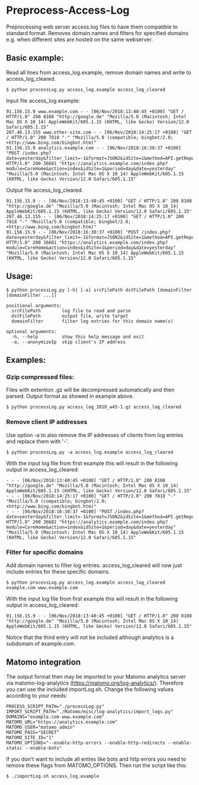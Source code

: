 # Preprocess-Access-Log
Preprocessing web server access.log files to have them compatible to standard format. Removes domain names and filters for specified domains e.g. when different sites are hosted on the same webserver.

## Basic example:
Read all lines from access_log.example, remove domain names and write to access_log_cleared.
```
$ python processLog.py access_log.example access_log_cleared
```
Input file access_log.example:
```
91.156.15.9 www.example.com - - [06/Nov/2018:13:40:45 +0100] "GET / HTTP/1.0" 200 8108 "http://google.de" "Mozilla/5.0 (Macintosh; Intel Mac OS X 10_14) AppleWebKit/605.1.15 (KHTML, like Gecko) Version/12.0 Safari/605.1.15"
207.46.13.155 www.other-site.com - - [06/Nov/2018:14:25:17 +0100] "GET / HTTP/1.0" 200 7818 "-" "Mozilla/5.0 (compatible; bingbot/2.0; +http://www.bing.com/bingbot.htm)"
91.156.15.9 analytics.example.com - - [06/Nov/2018:16:30:37 +0100] "POST /index.php?date=yesterday&filter_limit=-1&format=JSON2&idSite=1&method=API.getReportPagesMetadata&module=API&period=day HTTP/1.0" 200 36681 "https://analytics.example.com/index.php?module=CoreHome&action=index&idSite=1&period=day&date=yesterday" "Mozilla/5.0 (Macintosh; Intel Mac OS X 10_14) AppleWebKit/605.1.15 (KHTML, like Gecko) Version/12.0 Safari/605.1.15"
```

Output file access_log_cleared:
```
91.156.15.9 - - [06/Nov/2018:13:40:45 +0100] "GET / HTTP/1.0" 200 8108 "http://google.de" "Mozilla/5.0 (Macintosh; Intel Mac OS X 10_14) AppleWebKit/605.1.15 (KHTML, like Gecko) Version/12.0 Safari/605.1.15"
207.46.13.155 - - [06/Nov/2018:14:25:17 +0100] "GET / HTTP/1.0" 200 7818 "-" "Mozilla/5.0 (compatible; bingbot/2.0; +http://www.bing.com/bingbot.htm)"
91.156.15.9 - - [06/Nov/2018:16:30:37 +0100] "POST /index.php?date=yesterday&filter_limit=-1&format=JSON2&idSite=1&method=API.getReportPagesMetadata&module=API&period=day HTTP/1.0" 200 36681 "https://analytics.example.com/index.php?module=CoreHome&action=index&idSite=1&period=day&date=yesterday" "Mozilla/5.0 (Macintosh; Intel Mac OS X 10_14) AppleWebKit/605.1.15 (KHTML, like Gecko) Version/12.0 Safari/605.1.15"
```

## Usage:
```
$ python processLog.py [-h] [-a] srcFilePath dstFilePath [domainFilter [domainFilter ...]]

positional arguments:
  srcFilePath        log file to read and parse
  dstFilePath        output file, write target
  domainFilter       filter log entries for this domain name(s)

optional arguments:
  -h, --help         show this help message and exit
  -a, --anonymizeIp  skip client's IP address
```

## Examples:
### Gzip compressed files:
Files with extention .gz will be decompressed automatically and then parsed. Output format as showed in example above.
```
$ python processLog.py access_log_2018_w45-1.gz access_log_cleared
```
### Remove client IP addresses
Use option -a to also remove the IP addresses of clients from log entries and replace them with '-'.
```
$ python processLog.py -a access_log.example access_log_cleared
```
With the input log file from first example this will result in the following output in access_log_cleared:
```
- - - [06/Nov/2018:13:40:45 +0100] "GET / HTTP/1.0" 200 8108 "http://google.de" "Mozilla/5.0 (Macintosh; Intel Mac OS X 10_14) AppleWebKit/605.1.15 (KHTML, like Gecko) Version/12.0 Safari/605.1.15"
- - - [06/Nov/2018:14:25:17 +0100] "GET / HTTP/1.0" 200 7818 "-" "Mozilla/5.0 (compatible; bingbot/2.0; +http://www.bing.com/bingbot.htm)"
- - - [06/Nov/2018:16:30:37 +0100] "POST /index.php?date=yesterday&filter_limit=-1&format=JSON2&idSite=1&method=API.getReportPagesMetadata&module=API&period=day HTTP/1.0" 200 36681 "https://analytics.example.com/index.php?module=CoreHome&action=index&idSite=1&period=day&date=yesterday" "Mozilla/5.0 (Macintosh; Intel Mac OS X 10_14) AppleWebKit/605.1.15 (KHTML, like Gecko) Version/12.0 Safari/605.1.15"
```
### Filter for specific domains
Add domain names to filter log entries. access_log_cleared will now just include entries for these specific domains.
```
$ python processLog.py access_log.example access_log_cleared example.com www.example.com
```
With the input log file from first example this will result in the following output in access_log_cleared:
```
91.156.15.9 - - [06/Nov/2018:13:40:45 +0100] "GET / HTTP/1.0" 200 8108 "http://google.de" "Mozilla/5.0 (Macintosh; Intel Mac OS X 10_14) AppleWebKit/605.1.15 (KHTML, like Gecko) Version/12.0 Safari/605.1.15"
```
Notice that the third entry will not be included although analytics is a subdomain of example.com.

## Matomo integration
The output format then may be imported to your Matomo analytics server via matomo-log-analytics (https://matomo.org/log-analytics/). Therefore you can use the included importLog.sh. Change the following values according to your needs:
```
PROCESS_SCRIPT_PATH="./processLog.py"
IMPORT_SCRIPT_PATH="./Matomo/misc/log-analytics/import_logs.py"
DOMAINS="example.com www.example.com"
MATOMO_URL="https://analytics.example.com"
MATOMO_USER="matomo_admin"
MATOMO_PASS="SECRET"
MATOMO_SITE_ID="1"
MATOMO_OPTIONS="--enable-http-errors --enable-http-redirects --enable-static --enable-bots"
```
If you don't want to include all enties like bots and http errors you need to remove these flags from MATOMO_OPTIONS.
Then run the script like this:
```
$ ./importLog.sh access_log.example
```
